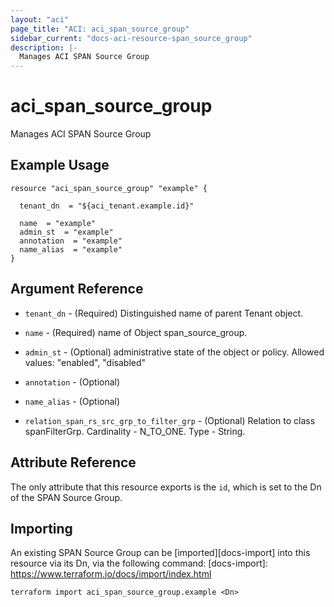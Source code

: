 ```yaml
---
layout: "aci"
page_title: "ACI: aci_span_source_group"
sidebar_current: "docs-aci-resource-span_source_group"
description: |-
  Manages ACI SPAN Source Group
---
```


# aci_span_source_group #
Manages ACI SPAN Source Group

## Example Usage ##

```hcl
resource "aci_span_source_group" "example" {

  tenant_dn  = "${aci_tenant.example.id}"

  name  = "example"
  admin_st  = "example"
  annotation  = "example"
  name_alias  = "example"
}
```
## Argument Reference ##
* `tenant_dn` - (Required) Distinguished name of parent Tenant object.
* `name` - (Required) name of Object span_source_group.
* `admin_st` - (Optional) administrative state of the object or policy.
Allowed values: "enabled", "disabled"
* `annotation` - (Optional) 
* `name_alias` - (Optional) 

* `relation_span_rs_src_grp_to_filter_grp` - (Optional) Relation to class spanFilterGrp. Cardinality - N_TO_ONE. Type - String.
                


## Attribute Reference

The only attribute that this resource exports is the `id`, which is set to the
Dn of the SPAN Source Group.

## Importing ##

An existing SPAN Source Group can be [imported][docs-import] into this resource via its Dn, via the following command:
[docs-import]: https://www.terraform.io/docs/import/index.html


```
terraform import aci_span_source_group.example <Dn>
```